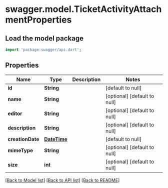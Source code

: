 # swagger.model.TicketActivityAttachmentProperties

## Load the model package
```dart
import 'package:swagger/api.dart';
```

## Properties
Name | Type | Description | Notes
------------ | ------------- | ------------- | -------------
**id** | **String** |  | [default to null]
**name** | **String** |  | [optional] [default to null]
**editor** | **String** |  | [optional] [default to null]
**description** | **String** |  | [optional] [default to null]
**creationDate** | [**DateTime**](DateTime.md) |  | [default to null]
**mimeType** | **String** |  | [optional] [default to null]
**size** | **int** |  | [optional] [default to null]

[[Back to Model list]](../README.md#documentation-for-models) [[Back to API list]](../README.md#documentation-for-api-endpoints) [[Back to README]](../README.md)

